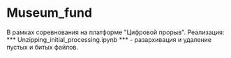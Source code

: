 # Museum_fund
В рамках соревнования на платформе "Цифровой прорыв".
Реализация: 
*** Unzipping_initial_processing.ipynb *** - разархивация и удаление пустых и битых файлов. 
